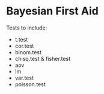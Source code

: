 Bayesian First Aid
========================================================

Tests to include:

  * t.test
  * cor.test
  * binom.test
  * chisq.test & fisher.test
  * aov
  * lm
  * var.test
  * poisson.test
  
```{r}


```
